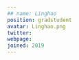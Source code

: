 ```yaml
---
## name: Linghao
position: gradstudent
avatar: Linghao.png
twitter: 
webpage:
joined: 2019
---
```


